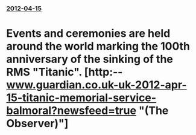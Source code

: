 ### [2012-04-15](/news/2012/04/15/index.md)

# Events and ceremonies are held around the world marking the 100th anniversary of the sinking of the RMS "Titanic". [http:--www.guardian.co.uk-uk-2012-apr-15-titanic-memorial-service-balmoral?newsfeed=true "(The Observer)"]



